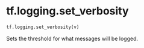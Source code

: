 <div itemscope itemtype="http://developers.google.com/ReferenceObject">
<meta itemprop="name" content="tf.logging.set_verbosity" />
<meta itemprop="path" content="Stable" />
</div>

# tf.logging.set_verbosity

``` python
tf.logging.set_verbosity(v)
```

Sets the threshold for what messages will be logged.